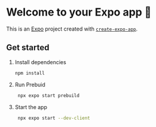 # Welcome to your Expo app 👋

This is an [Expo](https://expo.dev) project created with [`create-expo-app`](https://www.npmjs.com/package/create-expo-app).

## Get started

1. Install dependencies

   ```bash
   npm install
   ```

2. Run Prebuid
   ```bash
    npx expo start prebuild
   ```



3. Start the app

   ```bash
    npx expo start --dev-client
   ```


